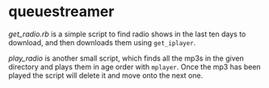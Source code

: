 queuestreamer
=============

*get_radio.rb* is a simple script to find radio shows in the last ten days to download, and then downloads them using `get_iplayer`.

*play_radio* is another small script, which finds all the mp3s in the given directory and plays them in age order with `mplayer`.  Once the mp3 has been played the script will delete it and move onto the next one.
